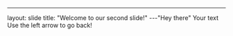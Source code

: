 ---
layout: slide
title: "Welcome to our second slide!"
---"Hey there"
Your text
Use the left arrow to go back!

